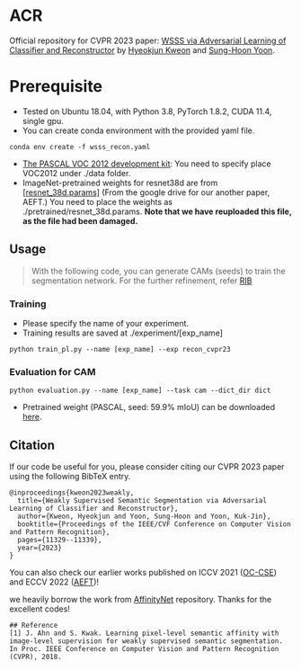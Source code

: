 # ACR
Official repository for CVPR 2023 paper: [WSSS via Adversarial Learning of Classifier and Reconstructor](https://openaccess.thecvf.com/content/CVPR2023/papers/Kweon_Weakly_Supervised_Semantic_Segmentation_via_Adversarial_Learning_of_Classifier_and_CVPR_2023_paper.pdf)  by [Hyeokjun Kweon](https://github.com/sangrockEG) and [Sung-Hoon Yoon](https://github.com/sunghoonYoon).

# Prerequisite
* Tested on Ubuntu 18.04, with Python 3.8, PyTorch 1.8.2, CUDA 11.4, single gpu.
* You can create conda environment with the provided yaml file.
```
conda env create -f wsss_recon.yaml
```
* [The PASCAL VOC 2012 development kit](http://host.robots.ox.ac.uk/pascal/VOC/voc2012/):
You need to specify place VOC2012 under ./data folder.
* ImageNet-pretrained weights for resnet38d are from [[resnet_38d.params]](https://drive.google.com/drive/folders/18TW8-SZcmsPEF8mmbGI5EG14rbh6EFYY?usp=drive_link) (From the google drive for our another paper, AEFT.)
You need to place the weights as ./pretrained/resnet_38d.params. **Note that we have reuploaded this file, as the file had been damaged.**

## Usage
> With the following code, you can generate CAMs (seeds) to train the segmentation network.
> For the further refinement, refer [RIB](https://github.com/jbeomlee93/RIB)

### Training
* Please specify the name of your experiment.
* Training results are saved at ./experiment/[exp_name]
```
python train_pl.py --name [exp_name] --exp recon_cvpr23
```
### Evaluation for CAM
```
python evaluation.py --name [exp_name] --task cam --dict_dir dict
```
* Pretrained weight (PASCAL, seed: 59.9% mIoU) can be downloaded [here]([https://drive.google.com/drive/folders/1Ak7eAs8Y8ujjv8TKIp-qCW20fgiIWTc2?usp=sharing](https://drive.google.com/drive/folders/18TW8-SZcmsPEF8mmbGI5EG14rbh6EFYY?usp=sharing)).

## Citation
If our code be useful for you, please consider citing our CVPR 2023 paper using the following BibTeX entry.
```
@inproceedings{kweon2023weakly,
  title={Weakly Supervised Semantic Segmentation via Adversarial Learning of Classifier and Reconstructor},
  author={Kweon, Hyeokjun and Yoon, Sung-Hoon and Yoon, Kuk-Jin},
  booktitle={Proceedings of the IEEE/CVF Conference on Computer Vision and Pattern Recognition},
  pages={11329--11339},
  year={2023}
}
```
You can also check our earlier works published on ICCV 2021 ([OC-CSE](https://openaccess.thecvf.com/content/ICCV2021/papers/Kweon_Unlocking_the_Potential_of_Ordinary_Classifier_Class-Specific_Adversarial_Erasing_Framework_ICCV_2021_paper.pdf)) and ECCV 2022 ([AEFT](https://www.ecva.net/papers/eccv_2022/papers_ECCV/papers/136890323.pdf))!

we heavily borrow the work from [AffinityNet](https://github.com/jiwoon-ahn/psa) repository. Thanks for the excellent codes!
```
## Reference
[1] J. Ahn and S. Kwak. Learning pixel-level semantic affinity with image-level supervision for weakly supervised semantic segmentation. In Proc. IEEE Conference on Computer Vision and Pattern Recognition (CVPR), 2018.
